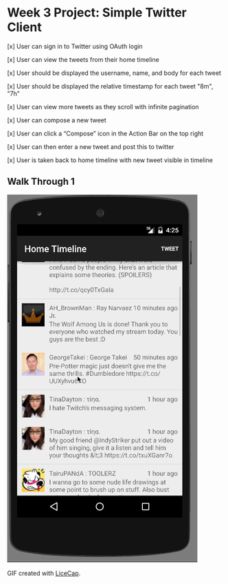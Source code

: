# Week 3 Project: Simple Twitter Client

[x] User can sign in to Twitter using OAuth login

[x] User can view the tweets from their home timeline

[x] User should be displayed the username, name, and body for each tweet

[x] User should be displayed the relative timestamp for each tweet "8m", "7h"

[x] User can view more tweets as they scroll with infinite pagination

[x] User can compose a new tweet

[x] User can click a “Compose” icon in the Action Bar on the top right

[x] User can then enter a new tweet and post this to twitter

[x] User is taken back to home timeline with new tweet visible in timeline

Walk Through 1
--------------
![Video Walkthrough](https://raw.githubusercontent.com/ash-edmodo/codepath-week-3/master/walkthrough1.gif)

GIF created with [LiceCap](http://www.cockos.com/licecap/).
